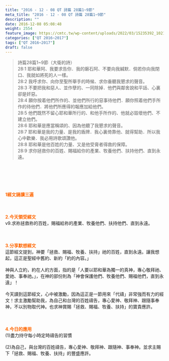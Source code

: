 ```yaml
---
title: "2016 - 12 - 08 QT 詩篇 28篇1~9節"
meta_title: "2016 - 12 - 08 QT 詩篇 28篇1~9節"
description: ""
date: 2016-12-08 05:08:48
weight: 2554
feature_image: https://cmtc.tw/wp-content/uploads/2022/03/15235392_10211799862337740_180693556567566654_o-1.webp
categories: ["QT 2016~2017"]
tags: ["QT 2016~2017"]
draft: false
---
```


<blockquote>詩篇28篇1~9節（大衛的詩）<br />
28:1 耶和華阿、我要求告你．我的磐石阿、不要向我緘默．倘若你向我閉口、我就如將死的人一樣。<br />
28:2 我呼求你、向你至聖所舉手的時候、求你垂聽我懇求的聲音。<br />
28:3 不要把我和惡人、並作孽的、一同除掉．他們與鄰舍說和平話、心裏卻是奸惡。<br />
28:4 願你按着他們所作的、並他們所行的惡事待他們．願你照着他們手所作的待他們．將他們所應得的報應加給他們。<br />
28:5 他們既然不留心耶和華所行的、和他手所作的、他就必毀壞他們、不建立他們。<br />
28:6 耶和華是應當稱頌的、因為他聽了我懇求的聲音。<br />
28:7 耶和華是我的力量、是我的盾牌．我心裏倚靠他、就得幫助．所以我心中歡樂．我必用詩歌頌讚他。<br />
28:8 耶和華是他百姓的力量、又是他受膏者得救的保障。<br />
28:9 求你拯救你的百姓、賜福給你的產業、牧養他們、扶持他們、直到永遠。</blockquote><br />
&nbsp;<br />
<br />
&nbsp;<br />
<br />
<span style="color: #ff6600;"><strong>1</strong><strong>經文誦讀三遍</strong></span><br />
<br />
<span style="color: #ff6600;"><strong> </strong></span><br />
<br />
<span style="color: #ff6600;"><strong>2.</strong><strong>今天領受經文<br />
</strong></span>v9.求祢拯救祢的百姓，賜福給祢的產業、牧養他們、扶持他們、直到永遠。<br />
<br />
<strong> </strong><br />
<br />
<span style="color: #ff6600;"><strong>3.</strong><strong>分享默想經文<br />
</strong></span>這節經文提到，神要「拯救、賜福、牧養、扶持」祂的百姓，直到永遠。讓我想起，這正是聖經中舊約、新約「約的內容。」<br />
<br />
神與人立約，約在人的方面，指的是「人要以耶和華為獨一的真神，專心敬拜祂、愛祂、事奉祂。」，在神的部份則為「神會保護他們、牧養他們、賜福他們，直到永遠」！<br />
<br />
今天讀到這節經文，心中被激勵，因為這正是一節用來「代禱」非常強而有力的經文！求主激勵幫助我，為自己和台灣的百姓禱告，專心愛神、敬拜神、跟隨事奉神，不以別物取代神。也求神賞賜「拯救、賜福、牧養、扶持」的寶貴應許。<br />
<br />
<strong> </strong><br />
<br />
<span style="color: #ff6600;"><strong>4.</strong><strong>今日的應用<br />
</strong></span>(1)盡力持守每小時定時禱告的習慣<br />
<br />
(2)為自己，與台灣的百姓禱告，專心愛神、敬拜神、跟隨神、事奉神。並求主賜下「拯救、賜福、牧養、扶持」的豐盛應許。<br />
<br />
&nbsp;<br />
<br />
&nbsp;
        